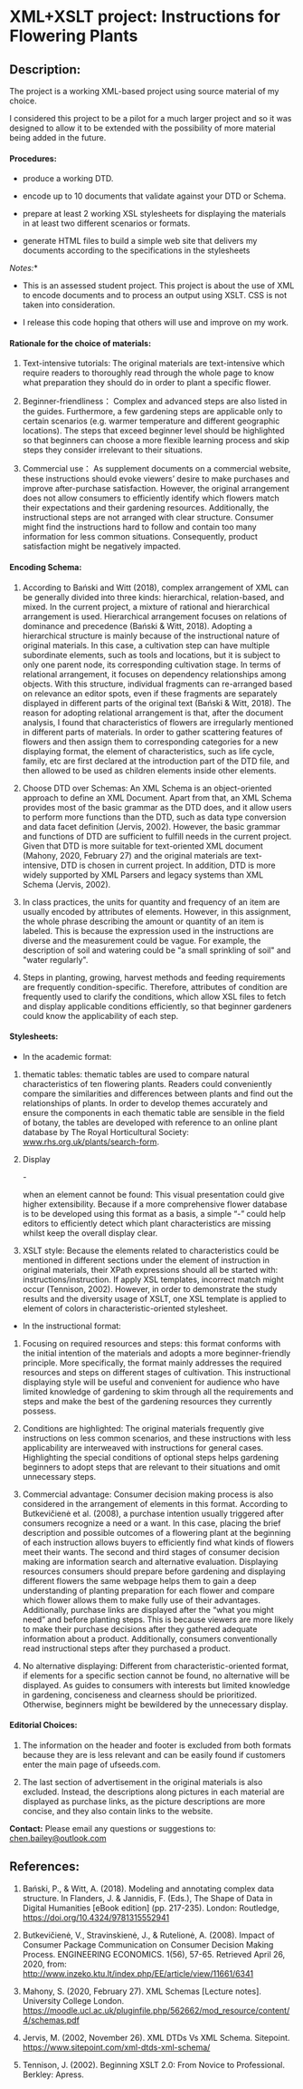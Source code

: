 
XML+XSLT project: Instructions for Flowering Plants
=======================

## Description:
The project is a working XML-based project using source material of my choice.

I considered this project to be a pilot for a much larger project and so it was designed to allow it to be extended with the possibility of more material being added in the future.

#### Procedures:
- produce a working DTD.

- encode up to 10 documents that validate against your DTD or Schema.

- prepare at least 2 working XSL stylesheets for displaying the materials in at least two different scenarios or formats.

- generate HTML files to build a simple web site that delivers my documents according to the specifications in the stylesheets


*Notes:**

- This is an assessed student project.  This project is about the use of XML to encode documents and to process an output using XSLT. CSS is not taken into consideration.

- I release this code hoping that others will use and improve on my work.


#### Rationale for the choice of materials:
1. Text-intensive tutorials:
The original materials are text-intensive which require readers to thoroughly read through the whole page to know what preparation they should do in order to plant a specific flower.  

2. Beginner-friendliness：
Complex and advanced steps are also listed in the guides. Furthermore, a few gardening steps are applicable only to certain scenarios (e.g. warmer temperature and different geographic locations). The steps that exceed beginner level should be highlighted so that beginners can choose a more flexible learning process and skip steps they consider irrelevant to their situations.

3. Commercial use：
As supplement documents on a commercial website, these instructions should evoke viewers’ desire to make purchases and improve after-purchase satisfaction. However, the original arrangement does not allow consumers to efficiently identify which flowers match their expectations and their gardening resources. Additionally, the instructional steps are not arranged with clear structure. Consumer might find the instructions hard to follow and contain too many information for less common situations. Consequently, product satisfaction might be negatively impacted.


#### Encoding Schema:
1. According to Bański and Witt (2018), complex arrangement of XML can be generally divided into three kinds: hierarchical, relation-based, and mixed. In the current project, a mixture of rational and hierarchical arrangement is used. Hierarchical arrangement focuses on relations of dominance and precedence (Bański & Witt, 2018). Adopting a hierarchical structure is mainly because of the instructional nature of original materials. In this case, a cultivation step can have multiple subordinate elements, such as tools and locations, but it is subject to only one parent node, its corresponding cultivation stage. In terms of relational arrangement, it focuses on dependency relationships among objects. With this structure, individual fragments can re-arranged based on relevance an editor spots, even if these fragments are separately displayed in different parts of the original text (Bański & Witt, 2018). The reason for adopting relational arrangement is that, after the document analysis, I found that characteristics of flowers are irregularly mentioned in different parts of materials. In order to gather scattering features of flowers and then assign them to corresponding categories for a new displaying format, the element of characteristics, such as life cycle, family, etc are first declared at the introduction part of the DTD file, and then allowed to be used as children elements inside other elements.

2. Choose DTD over Schemas: An XML Schema is an object-oriented approach to define an XML Document. Apart from that, an XML Schema provides most of the basic grammar as the DTD does, and it allow users to perform more functions than the DTD, such as data type conversion and data facet definition (Jervis, 2002). However, the basic grammar and functions of DTD are sufficient to fulfill needs in the current project. Given that DTD is more suitable for text-oriented XML document (Mahony, 2020, February 27) and the original materials are text-intensive, DTD is chosen in current project. In addition, DTD is more widely supported by XML Parsers and legacy systems than XML Schema (Jervis, 2002).

3. In class practices, the units for quantity and frequency of an item are usually encoded by attributes of elements. However, in this assignment, the whole phrase describing the amount or quantity of an item is labeled. This is because the expression used in the instructions are diverse and the measurement could be vague. For example, the description of soil and watering could be "a small sprinkling of soil" and "water regularly".

4. Steps in planting, growing, harvest methods and feeding requirements are frequently condition-specific. Therefore, attributes of condition are frequently used to clarify the conditions, which allow XSL files to fetch and display applicable conditions efficiently, so that beginner gardeners could know the applicability of each step.


#### Stylesheets:
- In the academic format:
1. thematic tables: thematic tables are used to compare natural characteristics of ten flowering plants. Readers could conveniently compare the similarities and differences between plants and find out the relationships of plants. In order to develop themes accurately and ensure the components in each thematic table are sensible in the field of botany, the tables are developed with reference to an online plant database by The Royal Horticultural Society: www.rhs.org.uk/plants/search-form.

2. Display <p>-<p> when an element cannot be found: This visual presentation could give higher extensibility. Because if a more comprehensive flower database is to be developed using this format as a basis, a simple “-” could help editors to efficiently detect which plant characteristics are missing whilst keep the overall display clear.

3. XSLT style: Because the elements related to characteristics could be mentioned in different sections under the element of instruction in original materials, their XPath expressions should all be started with: instructions/instruction. If apply XSL templates, incorrect match might occur (Tennison, 2002). However, in order to demonstrate the study results and the diversity usage of XSLT, one XSL template is applied to element of colors in characteristic-oriented stylesheet.

- In the instructional format:
1. Focusing on required resources and steps: this format conforms with the initial intention of the materials and adopts a more beginner-friendly principle. More specifically, the format mainly addresses the required resources and steps on different stages of cultivation. This instructional displaying style will be useful and convenient for audience who have limited knowledge of gardening to skim through all the requirements and steps and make the best of the gardening resources they currently possess.

2. Conditions are highlighted: The original materials frequently give instructions on less common scenarios, and these instructions with less applicability are interweaved with instructions for general cases. Highlighting the special conditions of optional steps helps gardening beginners to adopt steps that are relevant to their situations and omit unnecessary steps.

3. Commercial advantage: Consumer decision making process is also considered in the arrangement of elements in this format. According to Butkevičienė et al. (2008), a purchase intention usually triggered after consumers recognize a need or a want. In this case, placing the brief description and possible outcomes of a flowering plant at the beginning of each instruction allows buyers to efficiently find what kinds of flowers meet their wants. The second and third stages of consumer decision making are information search and alternative evaluation. Displaying resources consumers should prepare before gardening and displaying different flowers the same webpage helps them to gain a deep understanding of planting preparation for each flower and compare which flower allows them to make fully use of their advantages. Additionally, purchase links are displayed after the “what you might need” and before planting steps. This is because viewers are more likely to make their purchase decisions after they gathered adequate information about a product. Additionally, consumers conventionally read instructional steps after they purchased a product.

4. No alternative displaying: Different from characteristic-oriented format, if elements for a specific section cannot be found, no alternative will be displayed. As guides to consumers with interests but limited knowledge in gardening, conciseness and clearness should be prioritized. Otherwise, beginners might be bewildered by the unnecessary display.

#### Editorial Choices:
1. The information on the header and footer is excluded from both formats because they are is less relevant and can be easily found if customers enter the main page of ufseeds.com.

2. The last section of advertisement in the original materials is also excluded. Instead, the descriptions along pictures in each material are displayed as purchase links, as the picture descriptions are more concise, and they also contain links to the website.


**Contact:** Please email any questions or suggestions to: chen.bailey@outlook.com

## References:
1. Bański, P., & Witt, A. (2018). Modeling and annotating complex data structure.
In Flanders, J. & Jannidis, F. (Eds.), The Shape of Data in Digital Humanities [eBook edition] (pp. 217-235). London: Routledge, https://doi.org/10.4324/9781315552941

2. Butkevičienė, V., Stravinskienė, J., & Rutelionė, A. (2008). Impact of Consumer Package Communication on Consumer Decision Making Process. ENGINEERING ECONOMICS. 1(56), 57-65. Retrieved April 26, 2020, from: http://www.inzeko.ktu.lt/index.php/EE/article/view/11661/6341

3. Mahony, S. (2020, February 27). XML Schemas [Lecture notes]. University College London. https://moodle.ucl.ac.uk/pluginfile.php/562662/mod_resource/content/4/schemas.pdf

4. Jervis, M. (2002, November 26). XML DTDs Vs XML Schema. Sitepoint. https://www.sitepoint.com/xml-dtds-xml-schema/

5. Tennison, J. (2002). Beginning XSLT 2.0: From Novice to Professional. Berkley: Apress.
